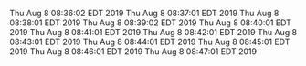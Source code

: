 
Thu Aug 8 08:36:02 EDT 2019
Thu Aug 8 08:37:01 EDT 2019
Thu Aug 8 08:38:01 EDT 2019
Thu Aug 8 08:39:02 EDT 2019
Thu Aug 8 08:40:01 EDT 2019
Thu Aug 8 08:41:01 EDT 2019
Thu Aug 8 08:42:01 EDT 2019
Thu Aug 8 08:43:01 EDT 2019
Thu Aug 8 08:44:01 EDT 2019
Thu Aug 8 08:45:01 EDT 2019
Thu Aug 8 08:46:01 EDT 2019
Thu Aug 8 08:47:01 EDT 2019

